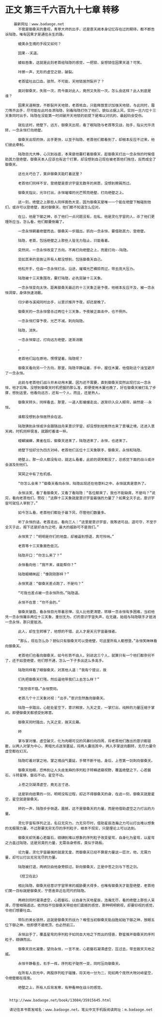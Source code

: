 # 正文 第三千六百九十七章 转移
        最新网址：www.badaoge.net
          不管是御桑天的重视，青草大师的出手，还是意天阙本身记忆存在过的期待，都不断告诉陆隐，唯有因果才是通往永生的路。
      
          媲美永生境的手段又如何？
      
          因果--天道。
      
          蝼蚁吞象，这就是此刻老首给陆隐的感觉，一把锁，妄想锁住因果天道？可笑。
      
          咔擦一声，无形的虚空之锁，破裂。
      
          老首猛吐出口血，骇然，不可能，天地锁居然裂开了？
      
          面对御桑天，失败一次，而今面对此人，竟然又失败一次，怎么会这样？此人到底是谁？
      
          因果天道释放，不断裂开天地锁，老首咳血，只能释放意识加强天地锁，与此同时，霜刀等齐出手，尽可能在此时击溃陆隐，别看陆隐打伤了他们，貌似占据上风，实则一旦六位十三天象同时出手，陆隐在没能第一时间破开天地锁的前提下是难以对抗的，最起码会受伤。
      
          就在这时，绝壁下，远方，御桑天出现，看了眼陆隐与老首等交战，抬手，指尖光华流转，一念永恒打向绝壁。
      
          御桑天出现的快，出手更快，以至于陆隐，老首他们都看到了，却根本反应不过来，他们彼此牵制。
      
          陆隐目光大睁，心沉到谷底，本来是他要盯着御桑天，趁御桑天打出一念永恒的时候借助其力登绝壁，御桑天本人应该也有这个打算，却没想到自己现在被老首他们拖住，反而成全了御桑天。
      
          这也太巧合了，莫非御桑天能盯着这里？
      
          老首他们同样不甘，登绝壁是意识宇宙无数年的夙愿，没想到擦肩而过。
      
          御桑天指尖，光华打出，永恒璀璨的光芒照亮绝壁，打向绝壁之上。
      
          这一刻，绝壁之上那些人同样面色大变，因为御桑天是唯一一个能在绝壁下触碰到他们，或许可以登绝壁，面对御桑天，他们都不知道怎么应对。
      
          在公，他是下御之神，杀了他们一点问题没有，在私，他是灵化宇宙的人，杀了他们更理所应当，怎么看，他们都要倒霉了。
      
          一念永恒朝着绝壁而去，御桑天一步踏出，抓向一念永恒，要借助其力，登绝壁。
      
          陆隐，老首，包括绝壁之上那些人皆无力阻止，只能看着。
      
          突然间，一念永恒改变了方向，不再打向绝壁之上，而是打向--陆隐。
      
          突如其来的变故让所有人都没想到，包括御桑天自己。
      
          他松开手，任由一念永恒打出，沿途，璀璨光芒横掠而过，带去庞大压力。
      
          陆隐被十三天象围攻，要打陆隐，必先突破十三天象。
      
          一念永恒变向太快，距离御桑天最近的十三天象正是予夜，他根本反应不及，被一念永恒洞穿，身体快速消散。
      
          归少卿与溪闻同时出手，以意识推开予夜，却还是晚了。
      
          御桑天的一念永恒曾杀过两位十三天象，予夜被正面击中，也不例外。
      
          一念永恒打穿予夜，光芒不减，刺向陆隐。
      
          陆隐，消失。
      
          一念永恒穿过，打向远方绝壁，逐渐消散
      
          。
      
          老首他们站在原地，愣愣望着，陆隐呢？
      
          御桑天看向另一个方向，那里，陆隐平静站着，手中，握住木翼，他借助这个浊宝避开了一念永恒。
      
          此前与老首他们战斗并未动用木翼，因为还不需要，直到御桑天突然出现打出一念永恒，他才后悔，没想到御桑天时机把握的那么准，即便使用木翼也晚了，好在御桑天被打乱了步骤，想到这里，他看向远方，还有一个人，而且，还是熟人。
      
          御桑天转头，同样看去，那里，一道人影缓缓走出，逐渐印入众人眼帘，赫然是--永恒。
      
          谁都没想到永恒居然会在这。
      
          陆隐猜到永恒或许会跟随战舟来意识宇宙，却没想到他竟然也来了意壤之境，还进入意天阙，时机同样很准，就跟盯着谁一样。
      
          螳螂捕蝉，黄雀在后，御桑天进来了，陆隐进来了，永恒，也进来了。
      
          绝壁下恰好分为四方对峙，老首他们五位十三天象联手，御桑天，永恒和陆隐。
      
          绝壁上，那一众人都没有动，就这么看着，此前的调笑都没了，总感觉下面的战斗或许会波及到他们。
      
          冥冥之中有了危机感。
      
          “你怎么会来？”御桑天看向永恒，陆隐出现还在他意料之中，永恒就真是意外了。
      
          永恒淡笑，看了看御桑天，又看了看陆隐：“各位都来了，我也不能缺席，不是吗？”说完，看向老首他们，赞叹：“这群十三天象就是意识宇宙最强的力量了？如果全灭于此，意识宇宙可就任人宰割了。”
      
          如今怎么看，老首他们都处于最下风，尽管他们数量多。
      
          听了永恒的话，老首走出，看向三人：“这里是意识宇宙，我等进可战，退可守，不至于全灭于此，阁下还是好自为之吧，最大的威胁可不是我们。”
      
          永恒笑了：“明明是你们的地盘，却被逼到想退，真可怜呐。”
      
          老首等十三天象面色低沉。
      
          陆隐开口：“你怎么来了？”
      
          永恒看向他：“我不来，谁能帮你？”
      
          陆隐眼睛眯起：“像刚刚那样？”
      
          永恒笑道：“御桑天差点跑了，不是吗？”
      
          “可我也差点被一念永恒所伤。”陆隐道。
      
          永恒不在意：“你不会的。”
      
          御桑天皱眉，看永恒目光带着忌惮，没人比他更清楚，转移一念永恒有多困难，当初他凭一念永恒屠杀两位十三天象，重创无为，打的意识宇宙失声，在无疆，始祖与陆隐联手才抵消一念永恒，那只是抵消。
      
          此人，却生生转移了，他想的不错，此人才是天元宇宙最强者。
      
          “那么，现在怎么办？貌似只有御桑天可以登绝壁，可这里所有人都想登。”永恒笑眯眯看向御桑天。
      
          老首他们也看向御桑天，如今形势不由人，别说这三个人，就算只有一个他们都奈何不了，还不如登绝壁，他们想不通，怎么一下子多出这么多高手。
      
          陆隐同样看了眼御桑天，对其他人道：“我有个提议，我
      
          们先把御桑天打残，然后逼他带我们上去怎么样？”
      
          “我觉得不错。”永恒赞同。
      
          老首几个十三天象对视：“出手。”意识忽然轰向御桑天。
      
          陆隐一步踏出，心脏处星空下，意识释放，九天之变，一掌打出，纯粹的力量压缩于掌间，即便御桑天都感受到寒意。
      
          御桑天同时踏出，九天之变，拨天云幕。
      
          砰
      
          掌与掌对撞，虚空破灭，化为肉眼可见的风暴扫向四周，将老首他们轰出的意识都驱散，以两人对掌为中心，黑暗光点逐渐蔓延，将两人囊括其中，两人手掌逆向翻转，无尽力量令虚空都在幻灭。
      
          陆隐盯着对掌之地，掌之境战气蔓延，手臂不断干枯，身后，上苍第一剑刺向御桑天。
      
          御桑天抬眼，恐怖到让人头皮发麻的序列粒子转瞬遮蔽视野，覆盖绝壁之下，心若磐石，斗转星移，磐石不动，星空不动。
      
          上苍之剑凝滞虚空，竟无法寸进。
      
          这是斩向结果的一剑，明明没有过程，却近不得御桑天的身，在这一刻，御桑天就是星空，星空就是御桑天。
      
          砰的一声，陆隐步步倒退，震撼，这不是御桑天的力量，而是他借助虚空之力打出的力量。
      
          灵化宇宙有序列之法，名曰无穷力，力无穷尽时，借助星辰浩瀚之力可以打出难以想象的无极限力量，不过那要无穷无尽的序列粒子，根本不现实，只是理论上可以达到。
      
          御桑天却凭着心若磐石，磅礴到难以想象的序列粒子改变星穹，自身化为星穹，以星穹之力盖过陆隐，这是另类的力量，无需自身修炼，类似于跳板。
      
          论力量，灵化宇宙最强的就是无皇，而御桑天已经不算是力量这一层次，他，无需力量，却可以打出无穷无尽的力量。
      
          陆隐被打退，两柄剑自他身旁掠过，斩向御桑天，正是中苍之剑与下苍之剑。
      
          《控卫在此》
      
          相比陆隐，御桑天给意识宇宙带来的威胁要大得多，也唯有御桑天才能登绝壁，老首他们第一目标就是御桑天，宁愿舍弃近在咫尺的陆隐。
      
          两柄剑同时凝滞虚空，心若磐石，以自身为天地星辰，浩瀚无尽，看的绝壁上那些人呆滞，尽管相隔遥远，依然挡不住御桑天带给他们震撼的感觉，那种明明俯视，却要仰视的感觉，令他们想要吐血。
      
          带队的男女骇然，这就是御桑天的战力？难怪当初御桑天能战胜如始下御之神，放眼五位下御之神，他即便不是绝顶，也必然前三。
      
          永恒出手了，覆盖星穹的序列粒子如同自大地之下而出的怪兽，野蛮推开御桑天的序列粒子，磅礴而出。
      
          御桑天目光凝重，望向永恒，一言不发，心若磐石凝滞虚空，压过去，带去毁天灭地之威。
      
          永恒平静看去，右手一挥，序列粒子陡然一变，同时压向御桑天。
      
          在所有人目光中，两股序列粒子碰撞，将天地一分为二，宛如两个庞然大物对峙星空，令绝壁都在摇曳。
      
          绝壁之上，所有人后背发寒，有种看神在战斗的感觉。
      
      
      http://www.badaoge.net/book/13084/35915645.html
      
      请记住本书首发域名：www.badaoge.net。笔尖中文手机版阅读网址：m.badaoge.net